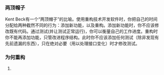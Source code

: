### 两顶帽子

Kent Beck有一个“两顶帽子”的比喻。使用重构技术开发软件时，你把自己的时间分配给两种截然不同的行为：添加新功能，以及重构。添加新功能时，你不应该修改既有代码。通过测试(并让测试正常运行)，你可以衡量自己的工作进度。重构时你不能再添加功能，只管改进程序结构。此时你不应该添加任何测试（除非发现有先前遗漏的东西），只在绝对必要（用以处理接口变化）时才修改测试。



### 为何重构

1. ​

